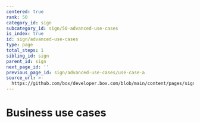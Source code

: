 ```yaml
---
centered: true
rank: 50
category_id: sign
subcategory_id: sign/50-advanced-use-cases
is_index: true
id: sign/advanced-use-cases
type: page
total_steps: 1
sibling_id: sign
parent_id: sign
next_page_id: ''
previous_page_id: sign/advanced-use-cases/use-case-a
source_url: >-
  https://github.com/box/developer.box.com/blob/main/content/pages/sign/50-advanced-use-cases/index.md
---
```

# Business use cases